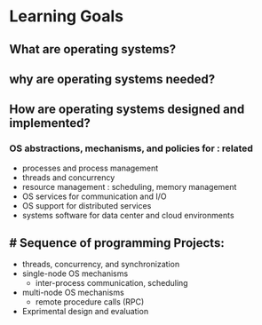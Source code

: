 # Learning Goals

## What are operating systems?

## why are operating systems needed?

## How are operating systems designed and implemented?



### OS abstractions, mechanisms, and policies for :  related

* processes and process management
* threads and concurrency
* resource management : scheduling, memory management
* OS services for communication and I/O
* OS  support for distributed services
* systems software for data center and cloud environments

## # Sequence of programming Projects:

* threads, concurrency, and synchronization
* single-node OS mechanisms
  * inter-process communication, scheduling
* multi-node OS mechanisms
  * remote procedure calls (RPC)
* Exprimental design and evaluation